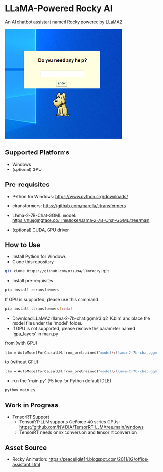 # LLaMA-Powered Rocky AI

An AI chatbot assistant named Rocky powered by LLaMA2

![screenshot](assets/screenshot.PNG)



## Supported Platforms

- Windows
- (optional) GPU



## Pre-requisites

- Python for Windows: https://www.python.org/downloads/
- ctransformers: https://github.com/marella/ctransformers
- Llama-2-7B-Chat-GGML model: https://huggingface.co/TheBloke/Llama-2-7B-Chat-GGML/tree/main

- (optional) CUDA, GPU driver



## How to Use

- Install Python for Windows
- Clone this repository

```bash
git clone https://github.com/BY1994/llmrocky.git
```

- Install pre-requisites

```bash
pip install ctransformers
```

If GPU is supported, please use this command

```bash
pip install ctransformers[cuda]
```

- Download LLaMA2 (llama-2-7b-chat.ggmlv3.q2_K.bin) and place the model file under the 'model' folder.
- If GPU is not supported, please remove the parameter named 'gpu_layers' in main.py

from (with GPU)

```bash
llm = AutoModelForCausalLM.from_pretrained("model\\llama-2-7b-chat.ggmlv3.q2_K.bin", model_type="llama", gpu_layers=32)
```

to (without GPU)

```bash
llm = AutoModelForCausalLM.from_pretrained("model\\llama-2-7b-chat.ggmlv3.q2_K.bin", model_type="llama")
```

- run the 'main.py' (F5 key for Python default IDLE)

```bash
python main.py
```



## Work in Progress

- TensorRT Support
  - TensorRT-LLM supports GeForce 40 series GPUs: https://github.com/NVIDIA/TensorRT-LLM/tree/main/windows
  - TensorRT needs onnx conversion and tensor rt conversion



## Asset Source

- Rocky Animation: https://peacelight14.blogspot.com/2011/02/office-assistant.html

